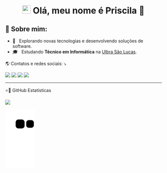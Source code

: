 <h1 align="center"><img src="https://media.giphy.com/media/hvRJCLFzcasrR4ia7z/giphy.gif" width=27px height=27px></img> Olá, meu nome é Priscila 💜</h1>



## 📑 Sobre mim:

- 🌱 &nbsp; Explorando novas tecnologias e desenvolvendo soluções de software.
- 🎓 &nbsp; Estudando **Técnico em Informática** na <a href="https://www.ulbra.br/sao-lucas">Ulbra São Lucas</a>.

<p align="left">
🌎 Contatos e redes sociais: ⤵️
</p>


<p align="left">
  <a href="https://www.linkedin.com/in/priscila-faleiro-butzke-b6407821a/" alt="Linkedin">
  <img src="https://img.shields.io/badge/LinkedIn-0077B5?style=for-the-badge&logo=linkedin&logoColor=white" /></a>
  <a href="https://www.instagram.com/priscilabutzke/" alt="Instagram" target="_blank">
  <img src="https://img.shields.io/badge/Instagram-E4405F?style=for-the-badge&logo=instagram&logoColor=white"/></a>
  <a href="mailto:priscilabutzke@outlook.com?Subject=Contato&Body=Ola%21%0A%0AVi%20seu%20perfil%20no%20GitHub.">
  <img src="https://img.shields.io/badge/Microsoft_Outlook-0078D4?style=for-the-badge&logo=microsoft-outlook&logoColor=white"/></a>
<a href="https://www.facebook.com/priscila.faleirobutzke" alt="Facebook">
  <img src="https://img.shields.io/badge/Facebook-1877F2?style=for-the-badge&logo=facebook&logoColor=white"/></a>
  
  
   
</p>  

---

<p align="left">
⭐🚀 GitHub Estatísticas
</p>  

<a href="https://github.com/PriscilaButzke">
  <img align="center" src="https://github-readme-stats.vercel.app/api/top-langs/?username=PriscilaButzke&theme=dracula&hide_langs_below=1" />
</a>
  
![Snake animation](https://github.com/PriscilaButzke/PriscilaButzke/blob/output/github-contribution-grid-snake.svg)


